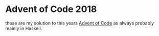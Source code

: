 # Advent of Code 2018

these are my solution to this years [Advent of Code](https://adventofcode.com/2018) as always probably mainly in Haskell.


